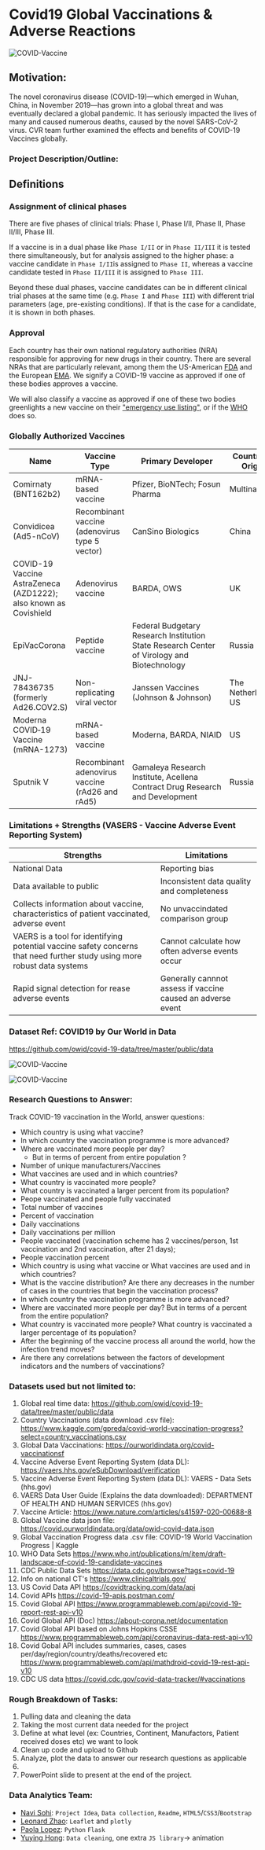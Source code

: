 # Covid19 Global Vaccinations & Adverse Reactions

![COVID-Vaccine](Images/Images3.jpg)

## Motivation:
The novel coronavirus disease (COVID-19)—which emerged in Wuhan, China, in November 2019—has grown into a global threat and was eventually declared a global pandemic. It has seriously impacted the lives of many and caused numerous deaths, caused by the novel SARS-CoV-2 virus. CVR team further examined the effects and benefits of COVID-19 Vaccines globally.  

### Project Description/Outline:
## Definitions

### Assignment of clinical phases
There are five phases of clinical trials: Phase I, Phase I/II, Phase II, Phase II/III, Phase III.

If a vaccine is in a dual phase like `Phase I/II` or in `Phase II/III` it is tested there simultaneously, but for analysis assigned to the higher phase: a vaccine candidate in `Phase I/II`is assigned to `Phase II`, whereas a vaccine candidate tested in `Phase II/III` it is assigned to `Phase III`.

Beyond these dual phases, vaccine candidates can be in different clinical trial phases at the same time (e.g. `Phase I` and `Phase III`) with different trial parameters (age, pre-existing conditions). If that is the case for a candidate, it is shown in both phases.

### Approval
Each country has their own national regulatory authorities (NRA) responsible for approving for new drugs in their country. There are several NRAs that are particularly relevant, among them the US-American [FDA](https://www.fda.gov/vaccines-blood-biologics/industry-biologics/coronavirus-covid-19-cber-regulated-biologics) and the European [EMA](https://www.ema.europa.eu/en/human-regulatory/overview/public-health-threats/coronavirus-disease-covid-19/treatments-vaccines-covid-19). We signify a COVID-19 vaccine as approved if one of these bodies approves a vaccine. 

We will also classify a vaccine as approved if one of these two bodies greenlights a new vaccine on their ["emergency use listing"](https://www.who.int/news-room/q-a-detail/coronavirus-disease-use-of-emergency-use-listing-procedure-forvaccines-against-covid-19), or if the [WHO](https://www.who.int/teams/regulation-prequalification/eul/covid-19) does so. 

### Globally Authorized Vaccines


|         Name              | Vaccine Type | Primary Developer | Country of Origin |
|------------------------------------|------------------------------------|------------------------------------|------------------------------------|
| Comirnaty (BNT162b2)| mRNA-based vaccine | Pfizer, BioNTech; Fosun Pharma | Multinational |
| Convidicea (Ad5-nCoV)| Recombinant vaccine (adenovirus type 5 vector) | CanSino Biologics | China |
| COVID-19 Vaccine AstraZeneca (AZD1222); also known as Covishield| Adenovirus vaccine | BARDA, OWS | UK |
| EpiVacCorona| Peptide vaccine | Federal Budgetary Research Institution State Research Center of Virology and Biotechnology| Russia |
| JNJ-78436735 (formerly Ad26.COV2.S)| Non-replicating viral vector | Janssen Vaccines (Johnson & Johnson) | The Netherlands, US |
| Moderna COVID‑19 Vaccine (mRNA-1273)| mRNA-based vaccine | Moderna, BARDA, NIAID | US |
| Sputnik V | Recombinant adenovirus vaccine (rAd26 and rAd5) | Gamaleya Research Institute, Acellena Contract Drug Research and Development | Russia |

### Limitations + Strengths (VASERS - Vaccine Adverse Event Reporting System)


|         Strengths               | Limitations |
|------------------------------------|------------------------------------|
| National Data | Reporting bias |
| Data available to public | Inconsistent data quality and completeness	|
| Collects information about vaccine, characteristics of patient vaccinated, adverse event | No unvaccindated comparison group |
| VAERS is a tool for identifying potential vaccine safety concerns that need further study using more robust data systems | Cannot calculate how often adverse events occur |
| Rapid signal detection for rease adverse events | Generally cannnot assess if vaccine caused an adverse event	|

### Dataset Ref: COVID19 by Our World in Data
https://github.com/owid/covid-19-data/tree/master/public/data

![COVID-Vaccine](Images/DailyNewC19v.jpg)

![COVID-Vaccine](Images/DailyNewC19w.jpg)

### Research Questions to Answer:
Track COVID-19 vaccination in the World, answer questions:
* Which country is using what vaccine?
* In which country the vaccination programme is more advanced?
* Where are vaccinated more people per day? 
  * But in terms of percent from entire population ?
* Number of unique manufacturers/Vaccines
* What vaccines are used and in which countries?
* What country is vaccinated more people?
* What country is vaccinated a larger percent from its population?
* Peope vaccinated and people fully vaccinated
* Total number of vaccines
* Percent of vaccination
* Daily vaccinations
* Daily vaccinations per million
* People vaccinated (vaccination scheme has 2 vaccines/person, 1st vaccination and 2nd vaccination, after 21 days);
* People vaccination percent
* Which country is using what vaccine or What vaccines are used and in which countries?
* What is the vaccine distribution? Are there any decreases in the number of cases in the countries that begin the vaccination process?
* In which country the vaccination programme is more advanced?
* Where are vaccinated more people per day? But in terms of a percent from the entire population?
* What country is vaccinated more people? What country is vaccinated a larger percentage of its population?
* After the beginning of the vaccine process all around the world, how the infection trend moves?
* Are there any correlations between the factors of development indicators and the numbers of vaccinations?

### Datasets used but not limited to:
1. Global real time data:	https://github.com/owid/covid-19-data/tree/master/public/data
2. Country Vaccinations (data download .csv file):	https://www.kaggle.com/gpreda/covid-world-vaccination-progress?select=country_vaccinations.csv
3. Global Data Vaccinations:	https://ourworldindata.org/covid-vaccinationsf
4. Vaccine Adverse Event Reporting System (data DL):	https://vaers.hhs.gov/eSubDownload/verification
5. Vaccine Adverse Event Reporting System (data DL):	VAERS - Data Sets (hhs.gov)
6. VAERS Data User Guide (Explains the data downloaded):	DEPARTMENT OF HEALTH AND HUMAN SERVICES (hhs.gov)
7. Vaccine Article:	https://www.nature.com/articles/s41597-020-00688-8
8. Global Vaccine data json file:	https://covid.ourworldindata.org/data/owid-covid-data.json
9. Global Vaccination Progress data .csv file:	COVID-19 World Vaccination Progress | Kaggle
10. WHO Data Sets	https://www.who.int/publications/m/item/draft-landscape-of-covid-19-candidate-vaccines
11. CDC Public Data Sets	https://data.cdc.gov/browse?tags=covid-19
12. Info on national CT's	https://www.clinicaltrials.gov/
13. US Covid Data API	https://covidtracking.com/data/api
14. Covid APIs	https://covid-19-apis.postman.com/
15. Covid Global API	https://www.programmableweb.com/api/covid-19-report-rest-api-v10
16. Covid Global API (Doc)	https://about-corona.net/documentation
17. Covid Global API based on Johns Hopkins CSSE	https://www.programmableweb.com/api/coronavirus-data-rest-api-v10
18. Covid Gobal API includes summaries, cases, cases per/day/region/country/deaths/recovered etc	https://www.programmableweb.com/api/mathdroid-covid-19-rest-api-v10
19. CDC US data	https://covid.cdc.gov/covid-data-tracker/#vaccinations

### Rough Breakdown of Tasks:
1. Pulling data and cleaning the data 
2. Taking the most current data needed for the project
3. Define at what level (ex: Countries, Continent, Manufactors, Patient received doses etc) we want to look 
4. Clean up code and upload to Github
5. Analyze, plot the data to answer our research questions as applicable
6. 
6. PowerPoint slide to present at the end of the project.

### Data Analytics Team:
* [Navi Sohi](https://github.com/PlainJane20): `Project Idea`, `Data collection`, `Readme`, `HTML5`/`CSS3`/`Bootstrap`
* [Leonard Zhao](https://github.com/leonardz17): `Leaflet` and `plotly`
* [Paola Lopez](https://github.com/paola1395): `Python` `Flask`
* [Yuying Hong](https://github.com/yuyhong23): `Data cleaning`, one extra `JS library`→ animation

